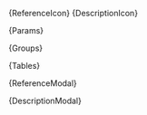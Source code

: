 
[comment]: <> (what.md)
[comment]: <> ()
{ReferenceIcon}
{DescriptionIcon}

{Params}

{Groups}

{Tables}

{ReferenceModal}

{DescriptionModal}
